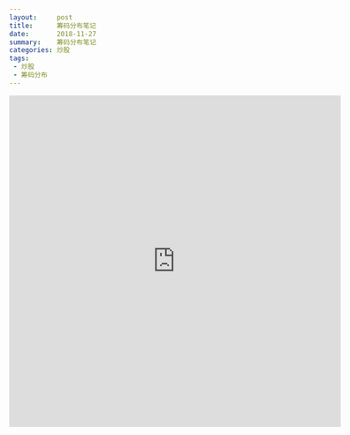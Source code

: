 ```yaml
---
layout:     post
title:      筹码分布笔记
date:       2018-11-27
summary:    筹码分布笔记
categories: 炒股
tags:
 - 炒股
 - 筹码分布
---
```


<embed src="https://github.com/3xp10it/books/raw/master/%E7%AD%B9%E7%A0%81%E5%88%86%E5%B8%83.pdf" width="600" height="600"> 
